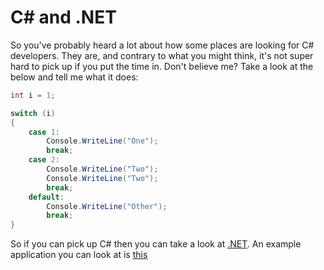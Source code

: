 # C# and .NET

So you've probably heard a lot about how some places are looking for C# developers. They are, and contrary to what you might think, it's not super hard to pick up if you put the time in. Don't believe me? Take a look at the below and tell me what it does:

```c#
int i = 1;

switch (i)
{
    case 1:
        Console.WriteLine("One");
        break;
    case 2:
        Console.WriteLine("Two");
        Console.WriteLine("Two");
        break;
    default:
        Console.WriteLine("Other");
        break;
}
```

So if you can pick up C# then you can take a look at [.NET](https://learn.microsoft.com/en-us/training/paths/build-dotnet-applications-csharp). An example application you can look at is [this](https://github.com/saiMedavarapu/Appointment-Scheduling)

